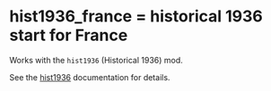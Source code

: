 # hist1936_france = historical 1936 start for France

Works with the `hist1936` (Historical 1936) mod.

See the [hist1936](hist1936.md) documentation for details.
